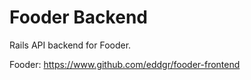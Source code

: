 # Fooder Backend

Rails API backend for Fooder.

Fooder: https://www.github.com/eddgr/fooder-frontend
